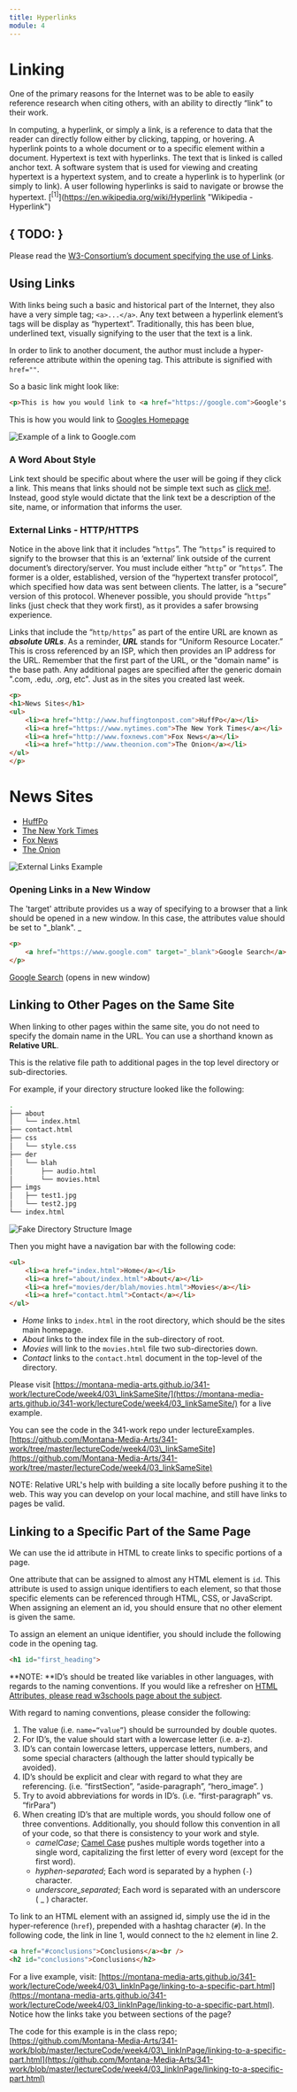 ```yaml
---
title: Hyperlinks
module: 4
---
```

# Linking
One of the primary reasons for the Internet was to be able to easily reference research when citing others, with an ability to directly “link” to their work.

In computing, a hyperlink, or simply a link, is a reference to data that the reader can directly follow either by clicking, tapping, or hovering. A hyperlink points to a whole document or to a specific element within a document. Hypertext is text with hyperlinks. The text that is linked is called anchor text. A software system that is used for viewing and creating hypertext is a hypertext system, and to create a hyperlink is to hyperlink (or simply to link). A user following hyperlinks is said to navigate or browse the hypertext. [<sup>\[1]</sup>](https://en.wikipedia.org/wiki/Hyperlink "Wikipedia - Hyperlink")

## { TODO: }
Please read the [W3-Consortium’s document specifying the use of Links](https://www.w3.org/TR/html401/struct/links.html "W3-Consortium - Links").

## Using Links
With links being such a basic and historical part of the Internet, they  also have a very simple tag; `<a>...</a>`. Any text between a hyperlink element’s tags will be display as “hypertext”. Traditionally, this has been blue, underlined text, visually signifying to the user that the text is a link.

In order to link to another document, the author must include a hyper-reference attribute within the opening tag. This attribute is signified with `href=""`.

So a basic link might look like:

```html
<p>This is how you would link to <a href="https://google.com">Google's Homepage</a></p>
```

<div class="displayed_code_example">
<p>This is how you would link to
	<a href="https://google.com">Googles Homepage</a>
</p>
</div>




![Example of a link to Google.com](../imgs/basicLink.png)

### A Word About Style
Link text should be specific about where the user will be going if they click a link. This means that links should not be simple text such as [click me!](#). Instead, good style would dictate that the link text be a description of the site, name, or information that informs the user.

### External Links - HTTP/HTTPS
Notice in the above link that it includes “`https`”. The “`https`” is required to signify to the browser that this is an ‘external’ link outside of the current document’s directory/server. You must include either “`http`” or “`https`”. The former is a older, established, version of the “hypertext transfer protocol”, which specified how data was sent between clients. The latter, is a “secure” version of this protocol. Whenever possible, you should provide “`https`” links (just check that they work first), as it provides a safer browsing experience.

Links that include the “`http/https`” as part of the entire URL are known as **_absolute URLs_**.
As a reminder, **_URL_** stands for “Uniform Resource Locater.” This is cross referenced by an ISP, which then provides an IP address for the URL.
Remember that the first part of the URL, or the "domain name" is the base path. Any additional pages are specified after the generic domain ".com, .edu, .org, etc". Just as in the sites you created last week.

```html
<p>
<h1>News Sites</h1>
<ul>
    <li><a href="http://www.huffingtonpost.com">HuffPo</a></li>
    <li><a href="https://www.nytimes.com">The New York Times</a></li>
    <li><a href="http://www.foxnews.com">Fox News</a></li>
    <li><a href="http://www.theonion.com">The Onion</a></li>
</ul>
</p>
```
<div class="displayed_code_example">
<p>
<h1>News Sites</h1>
<ul>
    <li><a href="http://www.huffingtonpost.com">HuffPo</a></li>
    <li><a href="https://www.nytimes.com">The New York Times</a></li>
    <li><a href="http://www.foxnews.com">Fox News</a></li>
    <li><a href="http://www.theonion.com">The Onion</a></li>
</ul>
</p>
</div>


![External Links Example](../imgs/externalLinks.png)

### Opening Links in a New Window
The 'target' attribute provides us a way of specifying to a browser that a link should be opened in a new window.
In this case, the attributes value should be set to "_blank". _

```html
<p>
    <a href="https://www.google.com" target="_blank">Google Search</a> (opens in new window)
</p>
```
<div class="displayed_code_example">
<p>
    <a href="https://www.google.com" target="_blank">Google Search</a> (opens in new window)
</p>
</div>


## Linking to Other Pages on the Same Site
When linking to other pages within the same site, you do not need to specify the domain name in the URL. You can use a shorthand known as **Relative URL**.

This is the relative file path to additional pages in the top level directory or sub-directories.

For example, if your directory structure looked like the following:

```bash
.
├── about
│   └── index.html
├── contact.html
├── css
│   └── style.css
├── der
│   └── blah
│       ├── audio.html
│       └── movies.html
├── imgs
│   ├── test1.jpg
│   └── test2.jpg
└── index.html
```
![Fake Directory Structure Image](../imgs/fakeDirectory.png)

Then you might have a navigation bar with the following code:

```html
<ul>
    <li><a href="index.html">Home</a></li>
    <li><a href="about/index.html">About</a></li>
    <li><a href="movies/der/blah/movies.html">Movies</a></li>
    <li><a href="contact.html">Contact</a></li>
</ul>
```

- _Home_ links to `index.html` in the root directory, which should be the sites main homepage.
- _About_ links to the index file in the sub-directory of root.
- _Movies_ will link to the `movies.html` file two sub-directories down.
- _Contact_ links to the `contact.html` document in the top-level of the directory.

Please visit [https://montana-media-arts.github.io/341-work/lectureCode/week4/03\_linkSameSite/](https://montana-media-arts.github.io/341-work/lectureCode/week4/03_linkSameSite/) for a live example.

You can see the code in the 341-work repo under lectureExamples. [https://github.com/Montana-Media-Arts/341-work/tree/master/lectureCode/week4/03\_linkSameSite](https://github.com/Montana-Media-Arts/341-work/tree/master/lectureCode/week4/03_linkSameSite)

NOTE: Relative URL's help with building a site locally before pushing it to the web. This way you can develop on your local machine, and still have links to pages be valid.

## Linking to a Specific Part of the Same Page
We can use the id attribute in HTML to create links to specific portions of a page.

One attribute that can be assigned to almost any HTML element is `id`. This attribute is used to assign unique identifiers to each element, so that those specific elements can be referenced through HTML, CSS, or JavaScript. When assigning an element an id, you should ensure that no other element is given the same.

To assign an element an unique identifier, you should include the following code in the opening tag.

```html
<h1 id="first_heading">
```

**NOTE: **ID’s should be treated like variables in other languages, with regards to the naming conventions. If you would like a refresher on [HTML Attributes, please read w3schools page about the subject](http://www.w3schools.com/html/html_attributes.asp).

With regard to naming conventions, please consider the following:

1. The value (i.e. `name=“value”`) should be surrounded by double quotes.
2. For ID’s, the value should start with a lowercase letter (i.e. a-z).
3. ID’s can contain lowercase letters, uppercase letters, numbers, and some special characters (although the latter should typically be avoided).
4. ID’s should be explicit and clear with regard to what they are referencing. (i.e. “firstSection”, “aside-paragraph”, “hero\_image”. )
5. Try to avoid abbreviations for words in ID’s. (i.e. “first-paragraph” vs. “firPara”)
6. When creating ID’s that are multiple words, you should follow one of three conventions. Additionally, you should follow this convention in all of your code, so that there is consistency to your work and style.
	-  _camelCase_; [Camel Case](https://en.wikipedia.org/wiki/Camel_case) pushes multiple words together into a single word, capitalizing the first letter of every word (except for the first word).
	- _hyphen-separated_; Each word is separated by a hyphen (`-`) character.
	- _underscore\_separated_; Each word is separated with an underscore ( \_ ) character.

To link to an HTML element with an assigned id, simply use the id in the hyper-reference (`href`), prepended with a hashtag character (`#`).  In the following code, the link in line 1, would connect to the `h2` element in line 2.

```html
<a href="#conclusions">Conclusions</a><br />
<h2 id="conclusions">Conclusions</h2>
```

For a live example, visit: [https://montana-media-arts.github.io/341-work/lectureCode/week4/03\_linkInPage/linking-to-a-specific-part.html](https://montana-media-arts.github.io/341-work/lectureCode/week4/03_linkInPage/linking-to-a-specific-part.html). Notice how the links take you between sections of the page?

The code for this example is in the class repo; [https://github.com/Montana-Media-Arts/341-work/blob/master/lectureCode/week4/03\_linkInPage/linking-to-a-specific-part.html](https://github.com/Montana-Media-Arts/341-work/blob/master/lectureCode/week4/03_linkInPage/linking-to-a-specific-part.html)
